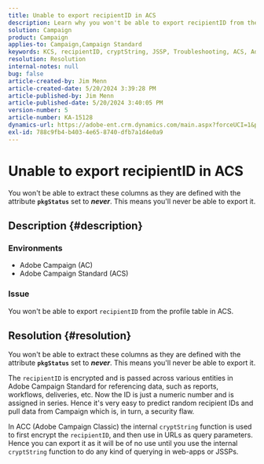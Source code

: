 ```yaml
---
title: Unable to export recipientID in ACS
description: Learn why you won't be able to export recipientID from the profile table in Adobe Campaign Standard (ACS).
solution: Campaign
product: Campaign
applies-to: Campaign,Campaign Standard
keywords: KCS, recipientID, cryptString, JSSP, Troubleshooting, ACS, Adobe Campaign Standard, AC, Adobe Campaign
resolution: Resolution
internal-notes: null
bug: false
article-created-by: Jim Menn
article-created-date: 5/20/2024 3:39:28 PM
article-published-by: Jim Menn
article-published-date: 5/20/2024 3:40:05 PM
version-number: 5
article-number: KA-15128
dynamics-url: https://adobe-ent.crm.dynamics.com/main.aspx?forceUCI=1&pagetype=entityrecord&etn=knowledgearticle&id=eb80451f-bf16-ef11-9f8a-6045bd006268
exl-id: 788c9fb4-b403-4e65-8740-dfb7a1d4e0a9
---
```

# Unable to export recipientID in ACS


You won't be able to extract these columns as they are defined with the attribute <b>`pkgStatus`</b> set to <b>*never</b>*. This means you'll never be able to export it.

## Description {#description}


### <b>Environments</b>

- Adobe Campaign (AC)
- Adobe Campaign Standard (ACS)


### <b>Issue</b>

You won't be able to export `recipientID` from the profile table in ACS.


## Resolution {#resolution}


You won't be able to extract these columns as they are defined with the attribute <b>`pkgStatus`</b> set to <b>*never</b>*. This means you'll never be able to export it.

The `recipientID` is encrypted and is passed across various entities in Adobe Campaign Standard for referencing data, such as reports, workflows, deliveries, etc. Now the ID is just a numeric number and is assigned in series. Hence it's very easy to predict random recipient IDs and pull data from Campaign which is, in turn, a security flaw.

In ACC (Adobe Campaign Classic) the internal `cryptString` function is used to first encrypt the `recipientID`, and then use in URLs as query parameters. Hence you can export it as it will be of no use until you use the internal `cryptString` function to do any kind of querying in web-apps or JSSPs.
